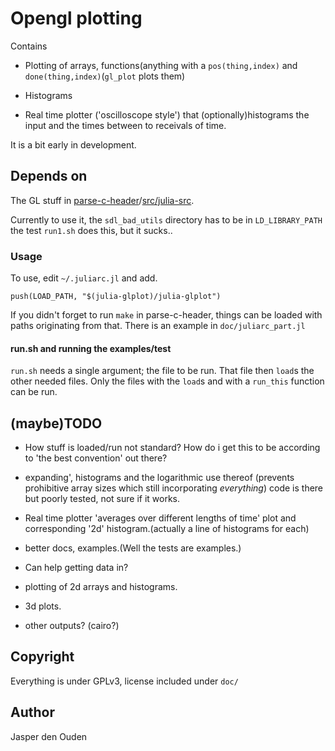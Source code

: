 
# Opengl plotting
Contains

* Plotting of arrays, functions(anything with a `pos(thing,index)` and
  `done(thing,index)`(`gl_plot` plots them)

* Histograms

* Real time plotter ('oscilloscope style') that (optionally)histograms the
  input and the times between to receivals of time.

It is a bit early in development.

## Depends on
The GL stuff in [parse-c-header](https://github.com/o-jasper/parse-c-header)/[src/julia-src](https://github.com/o-jasper/parse-c-header/tree/master/src/julia-src).

Currently to use it, the `sdl_bad_utils` directory has to be in 
`LD_LIBRARY_PATH` the test `run1.sh` does this, but it sucks..

### Usage
To use, edit `~/.juliarc.jl` and add.

    push(LOAD_PATH, "$(julia-glplot)/julia-glplot")

If you didn't forget to run `make` in parse-c-header, things can be loaded
with paths originating from that. There is an example in `doc/juliarc_part.jl`

#### run.sh and running the examples/test
`run.sh` needs a single argument; the file to be run. That file then `load`s 
the other needed files. Only the files with the `load`s and with a `run_this`
function can be run.

## (maybe)TODO

* How stuff is loaded/run not standard? How do i get this to be according to
  'the best convention' out there?

* expanding', histograms and the logarithmic use thereof
  (prevents prohibitive array sizes which still incorporating *everything*)
  code is there but poorly tested, not sure if it works.

* Real time plotter 'averages over different lengths of time' plot and
  corresponding '2d' histogram.(actually a line of histograms for each)

* better docs, examples.(Well the tests are examples.)

* Can help getting data in?

* plotting of 2d arrays and histograms. 

* 3d plots.

* other outputs? (cairo?)

## Copyright
Everything is under GPLv3, license included under `doc/`

## Author
Jasper den Ouden
